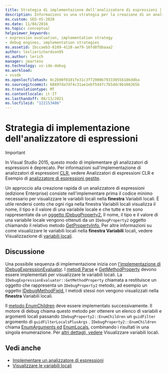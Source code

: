 ```yaml
---
title: Strategia di implementazione dell'analizzatore di espressioni | Microsoft Docs
description: Informazioni su una strategia per la creazione di un analizzatore di espressioni implementando prima il codice per visualizzare le variabili locali nella finestra Variabili locali.
ms.custom: SEO-VS-2020
ms.date: 11/04/2016
ms.topic: conceptual
helpviewer_keywords:
- expression evaluation, implementation strategy
- debug engines, implementation strategies
ms.assetid: 1bccaeb3-8109-4128-ae79-16fd8fbbaaa2
author: leslierichardson95
ms.author: lerich
manager: jmartens
ms.technology: vs-ide-debug
ms.workload:
- vssdk
ms.openlocfilehash: 0c2b90f0101fe31c3f729006793330556186ddba
ms.sourcegitcommit: 68897da7d74c31ae1ebf5d47c7b5ddc9b108265b
ms.translationtype: MT
ms.contentlocale: it-IT
ms.lasthandoff: 08/13/2021
ms.locfileid: "122153486"
---
```

# <a name="expression-evaluator-implementation-strategy"></a>Strategia di implementazione dell'analizzatore di espressioni
> [!IMPORTANT]
> In Visual Studio 2015, questo modo di implementare gli analizzatori di espressioni è deprecato. Per informazioni sull'implementazione di analizzatori di espressioni [CLR,](https://github.com/Microsoft/ConcordExtensibilitySamples/wiki/CLR-Expression-Evaluators) vedere Analizzatori di espressioni CLR e Esempio di [analizzatore di espressioni gestite](https://github.com/Microsoft/ConcordExtensibilitySamples/wiki/Managed-Expression-Evaluator-Sample).

 Un approccio alla creazione rapida di un analizzatore di espressioni (edizione Enterprise) consiste nell'implementare prima il codice minimo necessario per visualizzare le variabili locali nella **finestra** Variabili locali. È utile rendersi conto che  ogni riga nella finestra Variabili locali visualizza il nome, il tipo e il valore di una variabile locale e che tutte e tre sono rappresentate da un [oggetto IDebugProperty2.](../../extensibility/debugger/reference/idebugproperty2.md) Il nome, il tipo e il valore di una variabile locale vengono ottenuti da un `IDebugProperty2` oggetto chiamando il relativo metodo [GetPropertyInfo.](../../extensibility/debugger/reference/idebugproperty2-getpropertyinfo.md) Per altre informazioni su come visualizzare le variabili locali nella **finestra Variabili** locali, vedere Visualizzazione di [variabili locali](../../extensibility/debugger/displaying-locals.md).

## <a name="discussion"></a>Discussione
 Una possibile sequenza di implementazione inizia con [l'implementazione di IDebugExpressionEvaluator](../../extensibility/debugger/reference/idebugexpressionevaluator.md). I [metodi Parse](../../extensibility/debugger/reference/idebugexpressionevaluator-parse.md) e [GetMethodProperty](../../extensibility/debugger/reference/idebugexpressionevaluator-getmethodproperty.md) devono essere implementati per visualizzare le variabili locali. La `IDebugExpressionEvaluator::GetMethodProperty` chiamata a restituisce un oggetto che rappresenta un `IDebugProperty2` metodo, ad esempio un oggetto [IDebugMethodField.](../../extensibility/debugger/reference/idebugmethodfield.md) I metodi stessi non vengono visualizzati nella **finestra** Variabili locali.

 Il [metodo EnumChildren](../../extensibility/debugger/reference/idebugproperty2-enumchildren.md) deve essere implementato successivamente. Il motore di debug chiama questo metodo per ottenere un elenco di variabili e argomenti locali passando `IDebugProperty2::EnumChildren` un `guidFilter` argomento di `guidFilterLocalsPlusArgs` . `IDebugProperty2::EnumChildren` chiama [EnumArguments ed](../../extensibility/debugger/reference/idebugmethodfield-enumarguments.md) [EnumLocals](../../extensibility/debugger/reference/idebugmethodfield-enumlocals.md), combinando i risultati in una singola enumerazione. Per [altri dettagli, vedere](../../extensibility/debugger/displaying-locals.md) Visualizzare variabili locali.

## <a name="see-also"></a>Vedi anche
- [Implementare un analizzatore di espressioni](../../extensibility/debugger/implementing-an-expression-evaluator.md)
- [Visualizzare le variabili locali](../../extensibility/debugger/displaying-locals.md)
